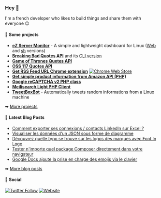 ### Hey 👋

I'm a french developer who likes to build things and share them with everyone 😉

#### 🚀 Some projects

- [**eZ Server Monitor**](https://ezservermonitor.com) - A simple and lightweight dashboard for Linux ([Web](https://github.com/shevabam/ezservermonitor-web) and [sh](https://github.com/shevabam/ezservermonitor-sh) versions)
- [**Breaking Bad Quotes API**](https://github.com/shevabam/breaking-bad-quotes) and its [CLI version](https://github.com/shevabam/breaking-bad-quotes-cli)
- [**Game of Thrones Quotes API**](https://github.com/shevabam/game-of-thrones-quotes-api)
- [**OSS 117 Quotes API**](https://github.com/shevabam/oss-117-quotes-api)
- [**Get RSS Feed URL Chrome extension**](https://github.com/shevabam/get-rss-feed-url-extension) [![Chrome Web Store](https://img.shields.io/chrome-web-store/users/kfghpdldaipanmkhfpdcjglncmilendn?label=Users&logo=Google%20Chrome&style=flat-square)](https://chrome.google.com/webstore/detail/get-rss-feed-url/kfghpdldaipanmkhfpdcjglncmilendn)
- [**Get simple product information from Amazon API (PHP)**](https://github.com/shevabam/amazon-product-info)
- [**Google reCAPTCHA v2 PHP class**](https://github.com/shevabam/recaptcha)
- [**Meilisearch Light PHP Client**](https://github.com/shevabam/meilisearch-light-php-client)
- [**TweetBoxBot**](https://github.com/shevabam/TweetBoxBot) - Automatically tweets random informations from a Linux machine

➡ [More projects](https://github.com/shevabam?tab=repositories&q=&type=source&language=&sort=stargazers)

#### 📖 Latest Blog Posts

<!-- BLOG-POST-LIST:START -->
- [Comment exporter ses connexions / contacts LinkedIn sur Excel ?](https://blog.shevarezo.fr/post/2022/10/04/comment-exporter-connexions-contacts-linkedin-sur-excel)
- [Visualiser les données d&#39;un JSON sous forme de diagramme](https://blog.shevarezo.fr/post/2022/09/28/visualiser-json-diagramme)
- [Découvrez quelle typo se trouve sur les logos des marques avec Font In Logo](https://blog.shevarezo.fr/post/2022/09/21/quelle-typo-sur-logos-marques-font-in-logo)
- [Tester n&#39;importe quel package Composer directement dans votre navigateur](https://blog.shevarezo.fr/post/2022/09/15/tester-package-composer-dans-navigateur)
- [Google Docs ajoute la prise en charge des emojis via le clavier](https://blog.shevarezo.fr/post/2022/09/12/google-docs-ajoute-emojis-clavier)
<!-- BLOG-POST-LIST:END -->
➡ [More blog posts](https://blog.shevarezo.fr)

#### 🔗 Social

[![Twitter Follow](https://img.shields.io/twitter/follow/shevabam?color=%231DA1FE&label=%40shevabam&logo=Twitter&style=for-the-badge)](https://twitter.com/shevabam)
[![Website](https://img.shields.io/website?label=blog.shevarezo.fr&style=for-the-badge&url=https%3A%2F%2Fblog.shevarezo.fr)](https://blog.shevarezo.fr)


<!--
**shevabam/shevabam** is a ✨ _special_ ✨ repository because its `README.md` (this file) appears on your GitHub profile.

Here are some ideas to get you started:

- 🔭 I’m currently working on ...
- 🌱 I’m currently learning ...
- 👯 I’m looking to collaborate on ...
- 🤔 I’m looking for help with ...
- 💬 Ask me about ...
- 📫 How to reach me: ...
- 😄 Pronouns: ...
- ⚡ Fun fact: ...
-->
